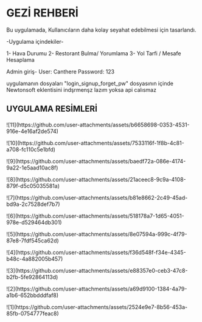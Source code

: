 <h1>
  GEZİ REHBERİ 
</h1>
Bu uygulamada, Kullanıcıların daha kolay seyahat edebilmesi için tasarlandı.

-Uygulama içindekiler-

1- Hava Durumu 
2- Restorant Bulma/ Yorumlama
3- Yol Tarfi / Mesafe Hesaplama

Admin giriş-
 User: Canthere
 Password: 123


 uygulamanın dosyaları 
"login_signup_forget_pw" dosyasının içinde
Newtonsoft eklentisini indşrmenşz lazım yoksa api calısmaz 

<h2>

  UYGULAMA RESİMLERİ 
</h2>
![11](https://github.com/user-attachments/assets/b6658698-0353-4531-916e-4e16af2de574)<p></p>
![10](https://github.com/user-attachments/assets/7533116f-1f8b-4c81-a708-fc110c5e1bfd)<p></p>
![9](https://github.com/user-attachments/assets/baedf72a-086e-4174-9a22-1e5aad10ac8f)<p></p>
![8](https://github.com/user-attachments/assets/21aceec8-9c9a-4108-879f-d5c05035581a)<p></p>
![7](https://github.com/user-attachments/assets/b81e8662-2c49-45ad-bd9a-2c7528def7b7)<p></p>
![6](https://github.com/user-attachments/assets/518178a7-1d65-4051-978e-d529464db301)<p></p>
![5](https://github.com/user-attachments/assets/8e07594a-999c-4f79-87e8-7fdf545ca62d)<p></p>
![4](https://github.com/user-attachments/assets/f36d548f-f34e-4345-b48c-4a882005b457)<p></p>
![3](https://github.com/user-attachments/assets/e88357e0-ceb3-47c8-b2fb-5fe92864113d)<p></p>
![2](https://github.com/user-attachments/assets/a69d9100-1384-4a79-a1b6-652bbdddfaf8)<p></p>
![1](https://github.com/user-attachments/assets/2524e9e7-8b56-453a-85fb-0754777feac8)<p></p>
